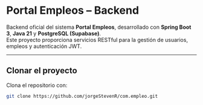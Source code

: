 # Portal Empleos – Backend

Backend oficial del sistema **Portal Empleos**, desarrollado con **Spring Boot 3**, **Java 21** y **PostgreSQL (Supabase)**.  
Este proyecto proporciona servicios RESTful para la gestión de usuarios, empleos y autenticación JWT.

---

##  Clonar el proyecto

Clona el repositorio con:

```bash
git clone https://github.com/jorgeStevenR/com.empleo.git